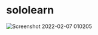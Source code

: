 # sololearn
![Screenshot 2022-02-07 010205](https://user-images.githubusercontent.com/99003477/152698175-6ae2fd34-feeb-4e80-a826-f7043145afb4.png)
